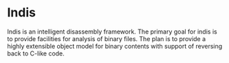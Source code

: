 # Indis

Indis is an intelligent disassembly framework. The primary goal for indis is to provide facilities for analysis of binary files. The plan is to provide a highly extensible object model for binary contents with support of reversing back to C-like code.
